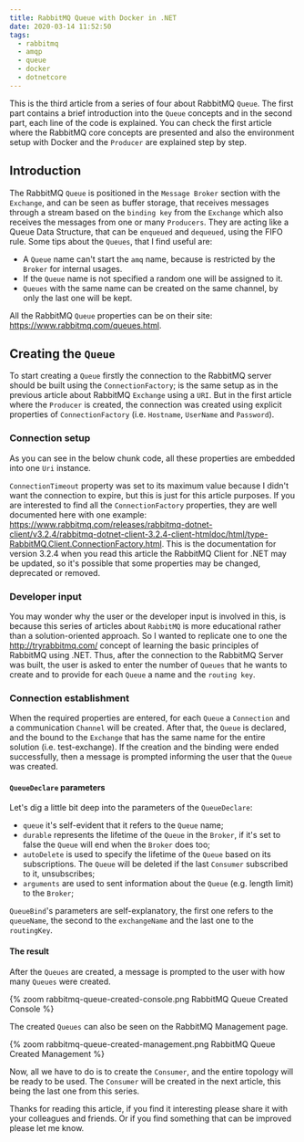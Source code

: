 ```yaml
---
title: RabbitMQ Queue with Docker in .NET
date: 2020-03-14 11:52:50
tags:
  - rabbitmq
  - amqp
  - queue
  - docker
  - dotnetcore
---
```


This is the third article from a series of four about RabbitMQ `Queue`. The first part contains a brief introduction into the `Queue` concepts and in the second part, each line of the code is explained. You can check the first article where the RabbitMQ core concepts are presented and also the environment setup with Docker and the `Producer` are explained step by step.

## Introduction

The RabbitMQ `Queue` is positioned in the `Message Broker` section with the `Exchange`, and can be seen as buffer storage, that receives messages through a stream based on the `binding key` from the `Exchange` which also receives the messages from one or many `Producers`. They are acting like a Queue Data Structure, that can be `enqueued` and `dequeued`, using the FIFO rule.
Some tips about the `Queues`, that I find useful are:

- A `Queue` name can't start the `amq` name, because is restricted by the `Broker` for internal usages.
- If the `Queue` name is not specified a random one will be assigned to it.
- `Queues` with the same name can be created on the same channel, by only the last one will be kept.

All the RabbitMQ `Queue` properties can be on their site: https://www.rabbitmq.com/queues.html.

## Creating the `Queue`

To start creating a `Queue` firstly the connection to the RabbitMQ server should be built using the `ConnectionFactory`; is the same setup as in the previous article about RabbitMQ `Exchange` using a `URI`. But in the first article where the `Producer` is created, the connection was created using explicit properties of `ConnectionFactory` (i.e. `Hostname`, `UserName` and `Password`).

### Connection setup

As you can see in the below chunk code, all these properties are embedded into one `Uri` instance.
<script src="https://gist.github.com/StefanescuEduard/9eba93a966e3f3367ad21ab023cc0bd4.js"></script>
`ConnectionTimeout` property was set to its maximum value because I didn't want the connection to expire, but this is just for this article purposes. If you are interested to find all the `ConnectionFactory` properties, they are well documented here with one example: https://www.rabbitmq.com/releases/rabbitmq-dotnet-client/v3.2.4/rabbitmq-dotnet-client-3.2.4-client-htmldoc/html/type-RabbitMQ.Client.ConnectionFactory.html. This is the documentation for version 3.2.4 when you read this article the RabbitMQ Client for .NET may be updated, so it's possible that some properties may be changed, deprecated or removed.

### Developer input

You may wonder why the user or the developer input is involved in this, is because this series of articles about `RabbitMQ` is more educational rather than a solution-oriented approach. So I wanted to replicate one to one the http://tryrabbitmq.com/ concept of learning the basic principles of RabbitMQ using .NET.
Thus, after the connection to the RabbitMQ Server was built, the user is asked to enter the number of `Queues` that he wants to create and to provide for each `Queue` a name and the `routing key`.
<script src="https://gist.github.com/StefanescuEduard/83a31ce8f1e15d6441190c10987765d2.js"></script>

### Connection establishment

When the required properties are entered, for each `Queue` a `Connection` and a communication `Channel` will be created. After that, the `Queue` is declared, and the bound to the `Exchange` that has the same name for the entire solution (i.e. test-exchange). If the creation and the binding were ended successfully, then a message is prompted informing the user that the `Queue` was created.
<script src="https://gist.github.com/StefanescuEduard/685736ccd9d0045ad3cf89449d3278b5.js"></script>

#### `QueueDeclare` parameters

Let's dig a little bit deep into the parameters of the `QueueDeclare`:
- `queue` it's self-evident that it refers to the `Queue` name;
- `durable` represents the lifetime of the `Queue` in the `Broker`, if it's set to false the `Queue` will end when the `Broker` does too;
- `autoDelete` is used to specify the lifetime of the `Queue` based on its subscriptions. The `Queue` will be deleted if the last `Consumer` subscribed to it, unsubscribes;
- `arguments` are used to sent information about the `Queue` (e.g. length limit) to the `Broker`;

`QueueBind`'s parameters are self-explanatory, the first one refers to the `queueName`, the second to the `exchangeName` and the last one to the `routingKey`.

#### The result

After the `Queues` are created, a message is prompted to the user with how many `Queues` were created.

{% zoom rabbitmq-queue-created-console.png RabbitMQ Queue Created Console %}

The created `Queues` can also be seen on the RabbitMQ Management page.

{% zoom rabbitmq-queue-created-management.png RabbitMQ Queue Created Management %}

Now, all we have to do is to create the `Consumer`, and the entire topology will be ready to be used. The `Consumer` will be created in the next article, this being the last one from this series.

Thanks for reading this article, if you find it interesting please share it with your colleagues and friends. Or if you find something that can be improved please let me know.
